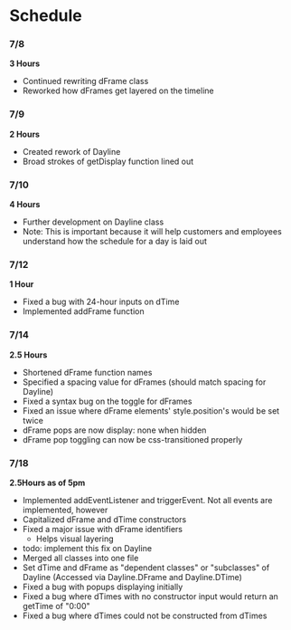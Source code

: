 # Schedule

### 7/8

**3 Hours**

- Continued rewriting dFrame class
- Reworked how dFrames get layered on the timeline
 
### 7/9

**2 Hours**
 
- Created rework of Dayline
- Broad strokes of getDisplay function lined out
 
### 7/10

**4 Hours**

- Further development on Dayline class
- Note: This is important because it will help customers and employees understand how the schedule for a day is laid out
 
### 7/12

**1 Hour**

- Fixed a bug with 24-hour inputs on dTime
- Implemented addFrame function
 
### 7/14

**2.5 Hours**

- Shortened dFrame function names
- Specified a spacing value for dFrames (should match spacing for Dayline)
- Fixed a syntax bug on the toggle for dFrames
- Fixed an issue where dFrame elements' style.position's would be set twice
- dFrame pops are now display: none when hidden
- dFrame pop toggling can now be css-transitioned properly
 
### 7/18

**2.5Hours as of 5pm**

- Implemented addEventListener and triggerEvent. Not all events are implemented, however
- Capitalized dFrame and dTime constructors
- Fixed a major issue with dFrame identifiers
    - Helps visual layering
- todo: implement this fix on Dayline
- Merged all classes into one file
- Set dTime and dFrame as "dependent classes" or "subclasses" of Dayline (Accessed via Dayline.DFrame and Dayline.DTime)
- Fixed a bug with popups displaying initially
- Fixed a bug where dTimes with no constructor input would return an getTime of "0:00"
- Fixed a bug where dTimes could not be constructed from dTimes